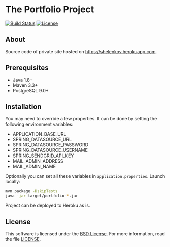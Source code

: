 # The Portfolio Project

[![Build Status](https://travis-ci.com/Anshelen/portfolio.svg?branch=master)](https://travis-ci.com/Anshelen/portfolio)
[![License](https://img.shields.io/badge/License-BSD%203--Clause-blue.svg)](https://opensource.org/licenses/BSD-3-Clause)

## About

Source code of private site hosted on https://shelenkov.herokuapp.com. 

## Prerequisites

- Java 1.8+
- Maven 3.3+
- PostgreSQL 9.0+

## Installation

You may need to override a few properties. It can be done by setting the
following environment variables:
  * APPLICATION_BASE_URL
  * SPRING_DATASOURCE_URL
  * SPRING_DATASOURCE_PASSWORD
  * SPRING_DATASOURCE_USERNAME
  * SPRING_SENDGRID_API_KEY
  * MAIL_ADMIN_ADDRESS
  * MAIL_ADMIN_NAME

Optionally you can set all these variables in `application.properties`. Launch
locally:
```bash
mvn package -DskipTests
java -jar target/portfolio-*.jar
```

Project can be deployed to Heroku as is.
 

## License

This software is licensed under the [BSD License][BSD]. For more information, read the file [LICENSE](LICENSE).

[BSD]: https://opensource.org/licenses/BSD-3-Clause
